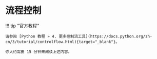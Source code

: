 # 流程控制

!!! tip "官方教程"

    请参阅 [Python 教程 » 4. 更多控制流工具](https://docs.python.org/zh-cn/3/tutorial/controlflow.html){target="_blank"}。

    你大约需要 15 分钟来阅读上述内容。

